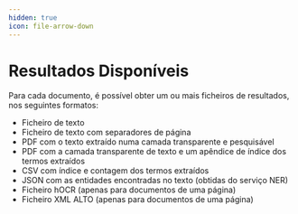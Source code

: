 ```yaml
---
hidden: true
icon: file-arrow-down
---
```


# Resultados Disponíveis

Para cada documento, é possível obter um ou mais ficheiros de resultados, nos seguintes formatos:

* Ficheiro de texto
* Ficheiro de texto com separadores de página
* PDF com o texto extraído numa camada transparente e pesquisável
* PDF com a camada transparente de texto e um apêndice de índice dos termos extraídos
* CSV com índice e contagem dos termos extraídos
* JSON com as entidades encontradas no texto (obtidas do serviço NER)
* Ficheiro hOCR (apenas para documentos de uma página)
* Ficheiro XML ALTO (apenas para documentos de uma página)
